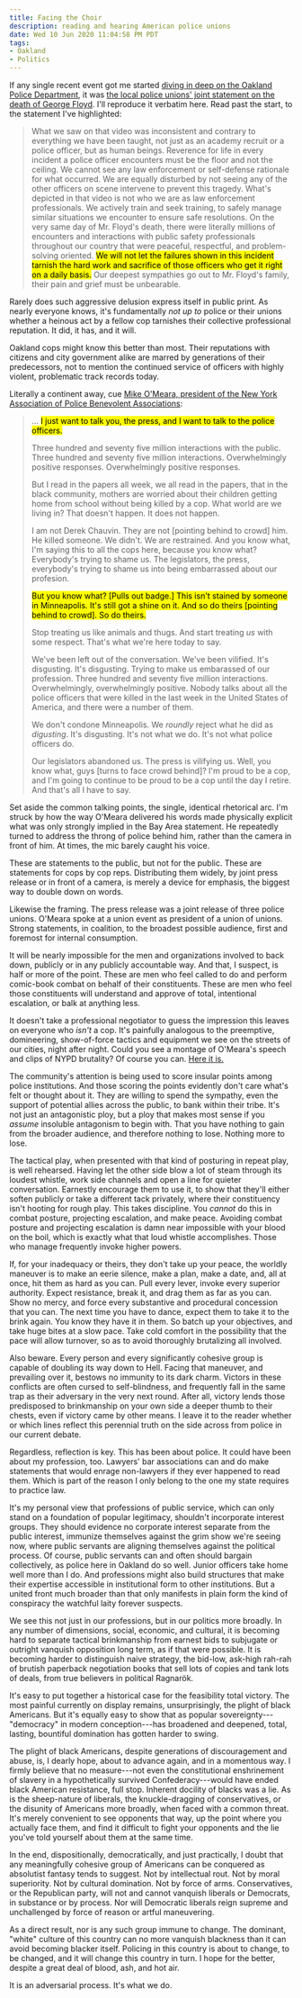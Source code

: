 ```yaml
---
title: Facing the Choir
description: reading and hearing American police unions
date: Wed 10 Jun 2020 11:04:58 PM PDT
tags:
- Oakland
- Politics
---
```


If any single recent event got me started [diving in deep on the Oakland Police Department](https://writing.kemitchell.com/living/Oakland-Police.html), it was [the local police unions' joint statement on the death of George Floyd](https://www.opoa.org/wp-content/uploads/2020/05/Floyd-Statement.pdf).  I'll reproduce it verbatim here.  Read past the start, to the statement I've highlighted:

> What we saw on that video was inconsistent and contrary to everything we have been taught, not just as an academy recruit or a police officer, but as human beings.  Reverence for life in every incident a police officer encounters must be the floor and not the ceiling.  We cannot see any law enforcement or self-defense rationale for what occurred.  We are equally disturbed by not seeing any of the other officers on scene intervene to prevent this tragedy.  What's depicted in that video is not who we are as law enforcement professionals.  We actively train and seek training, to safely manage similar situations we encounter to ensure safe resolutions.  On the very same day of Mr. Floyd's death, there were literally millions of encounters and interactions with public safety professionals throughout our country that were peaceful, respectful, and problem-solving oriented.  <mark>We will not let the failures shown in this incident tarnish the hard work and sacrifice of those officers who get it right on a daily basis.</mark>  Our deepest sympathies go out to Mr. Floyd's family, their pain and grief must be unbearable.

Rarely does such aggressive delusion express itself in public print.  As nearly everyone knows, it's fundamentally _not up to_ police or their unions whether a heinous act by a fellow cop tarnishes their collective professional reputation.  It did, it has, and it will.

Oakland cops might know this better than most.  Their reputations with citizens and city government alike are marred by generations of their predecessors, not to mention the continued service of officers with highly violent, problematic track records today.

Literally a continent away, cue [Mike O'Meara, president of the New York Association of Police Benevolent Associations](https://youtu.be/u1Hve_z9jb8?t=24):

> ... <mark>I just want to talk you, the press, and I want to talk to the police officers.</mark>
>
> Three hundred and seventy five million interactions with the public.  Three hundred and seventy five million interactions. Overwhelmingly positive responses.  Overwhelmingly positive responses.
>
> But I read in the papers all week, we all read in the papers, that in the black community, mothers are worried about their children getting home from school without being killed by a cop.  What world are we living in?  That doesn't happen.  It does not happen.
>
> I am not Derek Chauvin.  They are not [pointing behind to crowd] him.  He killed someone.  We didn't.  We are restrained.  And you know what, I'm saying this to all the cops here, because you know what?  Everybody's trying to shame us.  The legislators, the press, everybody's trying to shame us into being embarrassed about our profesion.
>
> <mark>But you know what?  [Pulls out badge.]  This isn't stained by someone in Minneapolis.  It's still got a shine on it.  And so do theirs [pointing behind to crowd].  So do theirs.</mark>
>
> Stop treating us like animals and thugs.  And start treating _us_ with some respect.  That's what we're here today to say.
>
> We've been left out of the conversation.  We've been vilified.  It's disgusting.  It's disgusting.  Trying to make us embarassed of our profession.  Three hundred and seventy five million interactions.  Overwhelmingly, overwhelmingly positive.  Nobody talks about all the police officers that were killed in the last week in the United States of America, and there were a number of them.
>
> We don't condone Minneapolis.  We _roundly_ reject what he did as _digusting_.  It's disgusting.  It's not what we do.  It's not what police officers do.
>
> Our legislators abandoned us.  The press is vilifying us.  Well, you know what, guys [turns to face crowd behind]?  I'm proud to be a cop, and I'm going to continue to be proud to be a cop until the day I retire.  And that's all I have to say.

Set aside the common talking points, the single, identical rhetorical arc.  I'm struck by how the way O'Meara delivered his words made physically explicit what was only strongly implied in the Bay Area statement.  He repeatedly turned to address the throng of police behind him, rather than the camera in front of him.  At times, the mic barely caught his voice.

These are statements to the public, but not for the public.  These are statements for cops by cop reps.  Distributing them widely, by joint press release or in front of a camera, is merely a device for emphasis, the biggest way to double down on words.

Likewise the framing.  The press release was a joint release of three police unions.  O'Meara spoke at a union event as president of a union of unions.  Strong statements, in coalition, to the broadest possible audience, first and foremost for internal consumption.

It will be nearly impossible for the men and organizations involved to back down, publicly or in any publicly accountable way.  And that, I suspect, is half or more of the point.  These are men who feel called to do and perform comic-book combat on behalf of their constituents.  These are men who feel those constituents will understand and approve of total, intentional escalation, or balk at anything less.

It doesn't take a professional negotiator to guess the impression this leaves on everyone who _isn't_ a cop.  It's painfully analogous to the preemptive, domineering, show-of-force tactics and equipment we see on the streets of our cities, night after night.  Could you see a montage of O'Meara's speech and clips of NYPD brutality?  Of course you can.  [Here it is.](https://twitter.com/DerenicByrd/status/1270466457827028993)

The community's attention is being used to score insular points among police institutions.  And those scoring the points evidently don't care what's felt or thought about it.  They are willing to spend the sympathy, even the support of potential allies across the public, to bank within their tribe.  It's not just an antagonistic ploy, but a ploy that makes most sense if you _assume_ insoluble antagonism to begin with.  That you have nothing to gain from the broader audience, and therefore nothing to lose.  Nothing more to lose.

The tactical play, when presented with that kind of posturing in repeat play, is well rehearsed.  Having let the other side blow a lot of steam through its loudest whistle, work side channels and open a line for quieter conversation.  Earnestly encourage them to use it, to show that they'll either soften publicly or take a different tack privately, where their constituency isn't hooting for rough play.  This takes discipline.  You _cannot_ do this in combat posture, projecting escalation, and make peace.  Avoiding combat posture and projecting escalation is damn near impossible with your blood on the boil, which is exactly what that loud whistle accomplishes.  Those who manage frequently invoke higher powers.

If, for your inadequacy or theirs, they don't take up your peace, the worldly maneuver is to make an eerie silence, make a plan, make a date, and, all at once, hit them as hard as you can.  Pull every lever, invoke every superior authority.  Expect resistance, break it, and drag them as far as you can.  Show no mercy, and force every substantive and procedural concession that you can.  The next time you have to dance, expect them to take it to the brink again.  You know they have it in them.  So batch up your objectives, and take huge bites at a slow pace.  Take cold comfort in the possibility that the pace will allow turnover, so as to avoid thoroughly brutalizing all involved.

Also beware.  Every person and every significantly cohesive group is capable of doubling its way down to Hell.  Facing that maneuver, and prevailing over it, bestows no immunity to its dark charm.  Victors in these conflicts are often cursed to self-blindness, and frequently fall in the same trap as their adversary in the very next round.  After all, victory lends those predisposed to brinkmanship on your own side a deeper thumb to their chests, even if victory came by other means.  I leave it to the reader whether or which lines reflect this perennial truth on the side across from police in our current debate.

Regardless, reflection is key.  This has been about police.  It could have been about my profession, too.  Lawyers' bar associations can and do make statements that would enrage non-lawyers if they ever happened to read them.  Which is part of the reason I only belong to the one my state requires to practice law.

It's my personal view that professions of public service, which can only stand on a foundation of popular legitimacy, shouldn't incorporate interest groups.  They should evidence no corporate interest separate from the public interest, immunize themselves against the grim show we're seeing now, where public servants are aligning themselves against the political process.  Of course, public servants can and often should bargain collectively, as police here in Oakland do so well.   Junior officers take home well more than I do.  And professions might also build structures that make their expertise accessible in institutional form to other institutions.  But a united front much broader than that only manifests in plain form the kind of conspiracy the watchful laity forever suspects.

We see this not just in our professions, but in our politics more broadly.  In any number of dimensions, social, economic, and cultural, it is becoming hard to separate tactical brinkmanship from earnest bids to subjugate or outright vanquish opposition long term, as if that were possible.  It is becoming harder to distinguish naive strategy, the bid-low, ask-high rah-rah of brutish paperback negotiation books that sell lots of copies and tank lots of deals, from true believers in political Ragnarök.

It's easy to put together a historical case for the feasibility total victory.  The most painful currently on display remains, unsurprisingly, the plight of black Americans.  But it's equally easy to show that as popular sovereignty---"democracy" in modern conception---has broadened and deepened, total, lasting, bountiful domination has gotten harder to swing.

The plight of black Americans, despite generations of discouragement and abuse, is, I dearly hope, about to advance again, and in a momentous way.  I firmly believe that no measure---not even the constitutional enshrinement of slavery in a hypothetically survived Confederacy---would have ended black American resistance, full stop.  Inherent docility of blacks was a lie.  As is the sheep-nature of liberals, the knuckle-dragging of conservatives, or the disunity of Americans more broadly, when faced with a common threat.  It's merely convenient to see opponents that way, up the point where you actually face them, and find it difficult to fight your opponents and the lie you've told yourself about them at the same time.

In the end, dispositionally, democratically, and just practically, I doubt that any meaningfully cohesive group of Americans can be conquered as absolutist fantasy tends to suggest.  Not by intellectual rout.  Not by moral superiority.  Not by cultural domination.  Not by force of arms.  Conservatives, or the Republican party, will not and cannot vanquish liberals or Democrats, in substance or by process.  Nor will Democratic liberals reign supreme and unchallenged by force of reason or artful maneuvering.

As a direct result, nor is any such group immune to change.  The dominant, "white" culture of this country can no more vanquish blackness than it can avoid becoming blacker itself.  Policing in this country is about to change, to be changed, and it will change this country in turn.  I hope for the better, despite a great deal of blood, ash, and hot air.

It is an adversarial process.  It's what we do.
